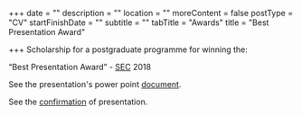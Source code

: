 +++
date = ""
description = ""
location = ""
moreContent = false
postType = "CV"
startFinishDate = ""
subtitle = ""
tabTitle = "Awards"
title = "Best Presentation Award"

+++
Scholarship for a postgraduate programme for winning the:

“Best Presentation Award” - [SEC](http://www.sec.edu.gr/about.html) 2018

See the presentation's power point [document](https://drive.google.com/file/d/1kFCSznr7derE58kpt6nnSdgq_iAiQdxf/view?usp=sharing).

See the [confirmation](https://drive.google.com/file/d/1ByGIuVdf3Hi4gjDN5mp2ZXFxmrwr2LXO/view?usp=sharing) of presentation.
